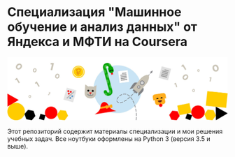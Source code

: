 # Специализация "Машинное обучение и анализ данных" от Яндекса и МФТИ на Coursera
![](logo.jpg)

Этот репозиторий содержит материалы специализации и мои решения учебных задач. Все ноутбуки оформлены на Python 3 (версия 3.5 и выше).
